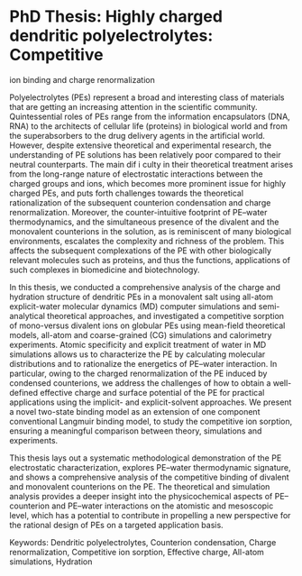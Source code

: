 # PhD Thesis: Highly charged dendritic polyelectrolytes: Competitive 
ion binding and charge renormalization

Polyelectrolytes (PEs) represent a broad and interesting class of materials that are getting 
an increasing attention in the scientific community. Quintessential roles of PEs range from 
the information encapsulators (DNA, RNA) to the architects of cellular life (proteins) in 
biological world and from the superabsorbers to the drug delivery agents in the artificial 
world. However, despite extensive theoretical and experimental research, the understanding 
of PE solutions has been relatively poor compared to their neutral counterparts. The 
main dif i culty in their theoretical treatment arises from the long-range nature of electrostatic 
interactions between the charged groups and ions, which becomes more prominent 
issue for highly charged PEs, and puts forth challenges towards the theoretical rationalization 
of the subsequent counterion condensation and charge renormalization. Moreover, 
the counter-intuitive footprint of PE–water thermodynamics, and the simultaneous presence 
of the divalent and the monovalent counterions in the solution, as is reminiscent of 
many biological environments, escalates the complexity and richness of the problem. This 
affects the subsequent complexations of the PE with other biologically relevant molecules 
such as proteins, and thus the functions, applications of such complexes in biomedicine 
and biotechnology. 

In this thesis, we conducted a comprehensive analysis of the charge and hydration 
structure of dendritic PEs in a monovalent salt using all-atom explicit-water molecular 
dynamics (MD) computer simulations and semi-analytical theoretical approaches, and 
investigated a competitive sorption of mono-versus divalent ions on globular PEs using 
mean-field theoretical models, all-atom and coarse-grained (CG) simulations and calorimetry 
experiments. Atomic specificity and explicit treatment of water in MD simulations 
allows us to characterize the PE by calculating molecular distributions and to rationalize 
the energetics of PE–water interaction. In particular, owing to the charged renormalization 
of the PE induced by condensed counterions, we address the challenges of how to 
obtain a well-defined effective charge and surface potential of the PE for practical 
applications using the implicit- and explicit-solvent approaches. We present a novel two-state 
binding model as an extension of one component conventional Langmuir binding model, 
to study the competitive ion sorption, ensuring a meaningful comparison between theory, 
simulations and experiments.

This thesis lays out a systematic methodological demonstration of the PE electrostatic 
characterization, explores PE–water thermodynamic signature, and shows a comprehensive 
analysis of the competitive binding of divalent and monovalent counterions on the PE. 
The theoretical and simulation analysis provides a deeper insight into the physicochemical 
aspects of PE–counterion and PE–water interactions on the atomistic and mesoscopic 
level, which has a potential to contribute in propelling a new perspective for the rational 
design of PEs on a targeted application basis. 

Keywords: Dendritic polyelectrolytes, Counterion condensation, Charge renormalization, 
Competitive ion sorption, Effective charge, All-atom simulations, Hydration
